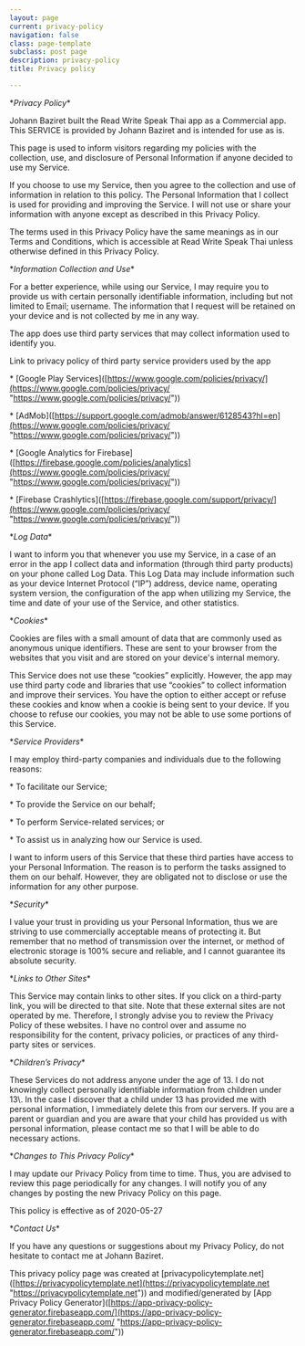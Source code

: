 ```yaml
---
layout: page
current: privacy-policy
navigation: false
class: page-template
subclass: post page
description: privacy-policy
title: Privacy policy

---
```

\**Privacy Policy**

Johann Baziret built the Read Write Speak Thai app as a Commercial app. This SERVICE is provided by Johann Baziret and is intended for use as is.

This page is used to inform visitors regarding my policies with the collection, use, and disclosure of Personal Information if anyone decided to use my Service.

If you choose to use my Service, then you agree to the collection and use of information in relation to this policy. The Personal Information that I collect is used for providing and improving the Service. I will not use or share your information with anyone except as described in this Privacy Policy.

The terms used in this Privacy Policy have the same meanings as in our Terms and Conditions, which is accessible at Read Write Speak Thai unless otherwise defined in this Privacy Policy.

\**Information Collection and Use**

For a better experience, while using our Service, I may require you to provide us with certain personally identifiable information, including but not limited to Email; username. The information that I request will be retained on your device and is not collected by me in any way.

The app does use third party services that may collect information used to identify you.

Link to privacy policy of third party service providers used by the app

\*   \[Google Play Services\]([https://www.google.com/policies/privacy/](https://www.google.com/policies/privacy/ "https://www.google.com/policies/privacy/"))

\*   \[AdMob\]([https://support.google.com/admob/answer/6128543?hl=en](https://www.google.com/policies/privacy/ "https://www.google.com/policies/privacy/"))

\*   \[Google Analytics for Firebase\]([https://firebase.google.com/policies/analytics](https://www.google.com/policies/privacy/ "https://www.google.com/policies/privacy/"))

\*   \[Firebase Crashlytics\]([https://firebase.google.com/support/privacy/](https://www.google.com/policies/privacy/ "https://www.google.com/policies/privacy/"))

\**Log Data**

I want to inform you that whenever you use my Service, in a case of an error in the app I collect data and information (through third party products) on your phone called Log Data. This Log Data may include information such as your device Internet Protocol (“IP”) address, device name, operating system version, the configuration of the app when utilizing my Service, the time and date of your use of the Service, and other statistics.

\**Cookies**

Cookies are files with a small amount of data that are commonly used as anonymous unique identifiers. These are sent to your browser from the websites that you visit and are stored on your device's internal memory.

This Service does not use these “cookies” explicitly. However, the app may use third party code and libraries that use “cookies” to collect information and improve their services. You have the option to either accept or refuse these cookies and know when a cookie is being sent to your device. If you choose to refuse our cookies, you may not be able to use some portions of this Service.

\**Service Providers**

I may employ third-party companies and individuals due to the following reasons:

\*   To facilitate our Service;

\*   To provide the Service on our behalf;

\*   To perform Service-related services; or

\*   To assist us in analyzing how our Service is used.

I want to inform users of this Service that these third parties have access to your Personal Information. The reason is to perform the tasks assigned to them on our behalf. However, they are obligated not to disclose or use the information for any other purpose.

\**Security**

I value your trust in providing us your Personal Information, thus we are striving to use commercially acceptable means of protecting it. But remember that no method of transmission over the internet, or method of electronic storage is 100% secure and reliable, and I cannot guarantee its absolute security.

\**Links to Other Sites**

This Service may contain links to other sites. If you click on a third-party link, you will be directed to that site. Note that these external sites are not operated by me. Therefore, I strongly advise you to review the Privacy Policy of these websites. I have no control over and assume no responsibility for the content, privacy policies, or practices of any third-party sites or services.

\**Children’s Privacy**

These Services do not address anyone under the age of 13. I do not knowingly collect personally identifiable information from children under 13\\. In the case I discover that a child under 13 has provided me with personal information, I immediately delete this from our servers. If you are a parent or guardian and you are aware that your child has provided us with personal information, please contact me so that I will be able to do necessary actions.

\**Changes to This Privacy Policy**

I may update our Privacy Policy from time to time. Thus, you are advised to review this page periodically for any changes. I will notify you of any changes by posting the new Privacy Policy on this page.

This policy is effective as of 2020-05-27

\**Contact Us**

If you have any questions or suggestions about my Privacy Policy, do not hesitate to contact me at Johann Baziret.

This privacy policy page was created at \[privacypolicytemplate.net\]([https://privacypolicytemplate.net](https://privacypolicytemplate.net "https://privacypolicytemplate.net")) and modified/generated by \[App Privacy Policy Generator\]([https://app-privacy-policy-generator.firebaseapp.com/](https://app-privacy-policy-generator.firebaseapp.com/ "https://app-privacy-policy-generator.firebaseapp.com/"))